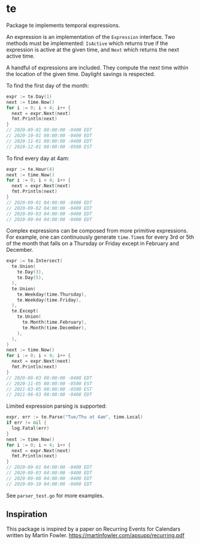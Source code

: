 # te

Package te implements temporal expressions.

An expression is an implementation of the `Expression` interface. Two methods
must be implemented: `IsActive` which returns true if the expression is active
at the given time, and `Next` which returns the next active time.

A handful of expressions are included. They compute the next time within the
location of the given time. Daylight savings is respected.

To find the first day of the month:

```go
expr := te.Day(1)
next := time.Now()
for i := 0; i < 4; i++ {
  next = expr.Next(next)
  fmt.Println(next)
}
// 2020-09-01 00:00:00 -0400 EDT
// 2020-10-01 00:00:00 -0400 EDT
// 2020-11-01 00:00:00 -0400 EDT
// 2020-12-01 00:00:00 -0500 EST
```

To find every day at 4am:

```go
expr := te.Hour(4)
next := time.Now()
for i := 0; i < 4; i++ {
  next = expr.Next(next)
  fmt.Println(next)
}
// 2020-09-01 04:00:00 -0400 EDT
// 2020-09-02 04:00:00 -0400 EDT
// 2020-09-03 04:00:00 -0400 EDT
// 2020-09-04 04:00:00 -0400 EDT
```

Complex expressions can be composed from more primitive expressions. For
example, one can continuously generate `time.Time`s for every 3rd or 5th of
the month that falls on a Thursday or Friday except in February and December.

```go
expr := te.Intersect(
  te.Union(
    te.Day(3),
    te.Day(5),
  ),
  te.Union(
    te.Weekday(time.Thursday),
    te.Weekday(time.Friday),
  ),
  te.Except(
    te.Union(
      te.Month(time.February),
      te.Month(time.December),
    ),
  ),
)
next := time.Now()
for i := 0; i < 4; i++ {
  next = expr.Next(next)
  fmt.Println(next)
}
// 2020-09-03 00:00:00 -0400 EDT
// 2020-11-05 00:00:00 -0500 EST
// 2021-03-05 00:00:00 -0500 EST
// 2021-06-03 00:00:00 -0400 EDT
```

Limited expression parsing is supported:

```go
expr, err := te.Parse("Tue/Thu at 4am", time.Local)
if err != nil {
  log.Fatal(err)
}
next := time.Now()
for i := 0; i < 4; i++ {
  next = expr.Next(next)
  fmt.Println(next)
}
// 2020-09-01 04:00:00 -0400 EDT
// 2020-09-03 04:00:00 -0400 EDT
// 2020-09-08 04:00:00 -0400 EDT
// 2020-09-10 04:00:00 -0400 EDT
```

See `parser_test.go` for more examples.

## Inspiration

This package is inspired by a paper on Recurring Events for Calendars
written by Martin Fowler. https://martinfowler.com/apsupp/recurring.pdf

